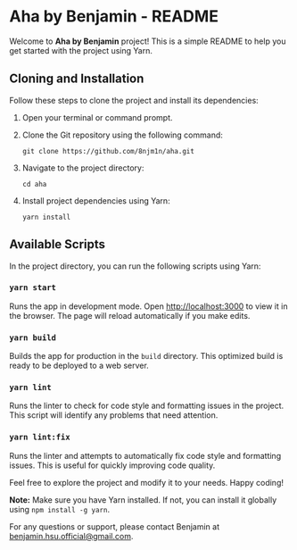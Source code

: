 # Aha by Benjamin - README

Welcome to **Aha by Benjamin** project! This is a simple README to help you get started with the project using Yarn.

## Cloning and Installation

Follow these steps to clone the project and install its dependencies:

1. Open your terminal or command prompt.

2. Clone the Git repository using the following command:
   ```
   git clone https://github.com/8njm1n/aha.git
   ```

3. Navigate to the project directory:
   ```
   cd aha
   ```

4. Install project dependencies using Yarn:
   ```
   yarn install
   ```

## Available Scripts

In the project directory, you can run the following scripts using Yarn:

### `yarn start`

Runs the app in development mode. Open [http://localhost:3000](http://localhost:3000) to view it in the browser. The page will reload automatically if you make edits.

### `yarn build`

Builds the app for production in the `build` directory. This optimized build is ready to be deployed to a web server.

### `yarn lint`

Runs the linter to check for code style and formatting issues in the project. This script will identify any problems that need attention.

### `yarn lint:fix`

Runs the linter and attempts to automatically fix code style and formatting issues. This is useful for quickly improving code quality.

Feel free to explore the project and modify it to your needs. Happy coding!

**Note:** Make sure you have Yarn installed. If not, you can install it globally using `npm install -g yarn`.

For any questions or support, please contact Benjamin at [benjamin.hsu.official@gmail.com](mailto:benjamin.hsu.official@gmail.com).